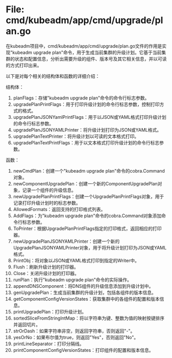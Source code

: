 # File: cmd/kubeadm/app/cmd/upgrade/plan.go

在kubeadm项目中，cmd/kubeadm/app/cmd/upgrade/plan.go文件的作用是实现"kubeadm upgrade plan"命令，用于生成当前集群的升级计划。它基于当前集群的状态和配置信息，分析出需要升级的组件、版本号及其它相关信息，并以可读的方式打印出来。

以下是对每个相关的结构体和函数的详细介绍：

结构体：
1. planFlags：存储"kubeadm upgrade plan"命令的命令行标志参数。
2. upgradePlanPrintFlags：用于打印升级计划的命令行标志参数，控制打印方式的格式。
3. upgradePlanJSONYamlPrintFlags：用于以JSON或YAML格式打印升级计划的命令行标志参数。
4. upgradePlanJSONYAMLPrinter：将升级计划打印为JSON或YAML格式。
5. upgradePlanTextPrinter：将升级计划以可读的文本格式打印。
6. upgradePlanTextPrintFlags：用于以文本格式打印升级计划的命令行标志参数。

函数：
1. newCmdPlan：创建一个"kubeadm upgrade plan"命令的cobra.Command对象。
2. newComponentUpgradePlan：创建一个新的ComponentUpgradePlan对象，记录一个组件的升级信息。
3. newUpgradePlanPrintFlags：创建一个UpgradePlanPrintFlags对象，用于记录打印升级计划时的标志参数。
4. AllowedFormats：返回支持的打印格式列表。
5. AddFlags：为"kubeadm upgrade plan"命令的cobra.Command对象添加命令行标志参数。
6. ToPrinter：根据UpgradePlanPrintFlags指定的打印格式，返回相应的打印器。
7. newUpgradePlanJSONYAMLPrinter：创建一个新的UpgradePlanJSONYAMLPrinter对象，用于将升级计划打印为JSON或YAML格式。
8. PrintObj：将对象以JSON或YAML格式打印到指定的Writer中。
9. Flush：刷新升级计划的打印器。
10. Close：关闭升级计划的打印器。
11. runPlan：执行"kubeadm upgrade plan"命令的实际操作。
12. appendDNSComponent：将DNS组件的升级信息添加到升级计划中。
13. genUpgradePlan：生成当前集群的升级计划，包括各组件的版本信息。
14. getComponentConfigVersionStates：获取集群中的各组件的配置和版本信息。
15. printUpgradePlan：打印升级计划。
16. sortedSliceFromStringIntMap：将以字符串为键、整数为值的映射按键排序并返回切片。
17. strOrDash：如果字符串非空，则返回字符串，否则返回"-"。
18. yesOrNo：如果布尔值为true，则返回"Yes"，否则返回"No"。
19. printLineSeparator：打印分隔线。
20. printComponentConfigVersionStates：打印组件的配置和版本信息。


